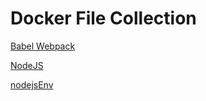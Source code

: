 # Docker File Collection

[Babel Webpack](https://github.com/melissakipp/docker-files/tree/main/js-babel-webpack)

[NodeJS](https://github.com/melissakipp/docker-files/tree/main/nodejs-express)

[nodejsEnv](https://github.com/melissakipp/docker-files/tree/main/nodejsEnv)

